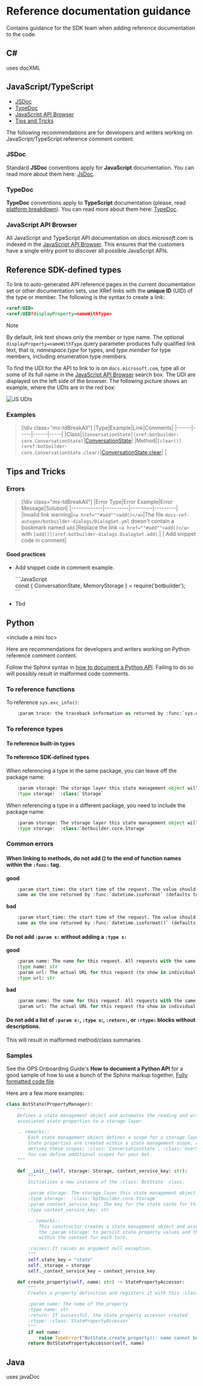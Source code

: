 # Reference documentation guidance

Contains guidance for the SDK team when adding reference documentation to the code.

## C\#

uses docXML

## JavaScript/TypeScript

- [JSDoc](#jsdoc)
- [TypeDoc](#typedoc)
- [JavaScript API Browser](#[javaScript-api-browser])
- [Tips and Tricks](#tips-and-tricks)


The following recommendations are for developers and writers working on JavaScript/TypeScript reference comment content.

### JSDoc

Standard **JSDoc** conventions apply for **JavaScript** documentation. You can read more about them here: [JsDoc](https://jsdoc.app/).

### TypeDoc

**TypeDoc** conventions apply to **TypeScript** documentation (please, read [platform breakdown](https://review.docs.microsoft.com/en-us/help/onboard/admin/reference/concepts/platforms)). You can read more about them here: [TypeDoc](http://typedoc.org/guides/doccomments/).

### JavaScript API Browser

All JavaScript and TypeScript API documentation on *docs.microsoft.com* is indexed in the [JavaScript API Browser](https://review.docs.microsoft.com/en-us/javascript/api). This ensures that the customers have a single entry point to discover all possible JavaScript APIs.

## Reference SDK-defined types

To link to auto-generated API reference pages in the current documentation set or other documentation sets, use XRef links with the **unique ID** (UID) of the type or member. The following is the syntax to create a link:

```xml
<xref:UID>
<xref:UID?displayProperty=nameWithType>
```

> [!NOTE]
> By default, link text shows only the member or type name. The optional `displayProperty=nameWithType` query parameter produces fully qualified link text, that is, *namespace.type* for types, and *type.member* for type members, including enumeration type members.


To find the UDI for the API to link to is on `docs.microsoft.com`, type all or some of its full name in the  [JavaScript API Browser](https://review.docs.microsoft.com/en-us/javascript/api) search box. The UDI are displayed on the left side of the browser. The following picture shows an example, where the UDIs are in the red box:

![JS UDIs](../media/js-udis.PNG)


### Examples

> [!div class="mx-tdBreakAll"]
> |Type|Example|Link|Comments|
> |------|-----|------|-----|
> |Class|`[ConversationState](xref:botbuilder-core.ConversationState)`|[ConversationState](https://review.docs.microsoft.com/en-us/javascript/api/botbuilder-core/conversationstate?view=botbuilder-ts-latest&branch=master)|
> |Method|`[clear()](xref:botbuilder-core.ConversationState.clear)`|[ConversationState.clear](https://docs.microsoft.com/javascript/api/botbuilder-core/conversationstate#clear-turncontext-)| |



## Tips and Tricks

### Errors
> [!div class="mx-tdBreakAll"]
> |Error Type|Error Example|Error Message|Solution|
> |-------------|----------|---------|---------|
> |Invalid link warning|`<a href=""#add"">add()</a>`|The file `docs-ref-autogen/botbuilder-dialogs/DialogSet.yml` doesn't contain a bookmark named `add`.|Replace the link `<a href=""#add"">add()</a>` with `[add()](xref:botbuilder-dialogs.DialogSet.add)`.|
> | Add snippet code in comment|

#### Good practices

- Add snippet code in comment example.

    \```JavaScript <br/>
    const { ConversationState, MemoryStorage } = require('botbuilder'); <br/>
    \```
- Tbd


## Python

\<include a mini toc>

Here are recommendations for developers and writers working on Python reference comment content.

Follow the Sphinx syntax in [how to document a Python API](https://review.docs.microsoft.com/help/onboard/admin/reference/python/documenting-api). Failing to do so will possibly result in malformed code comments.

### To reference functions

To reference `sys.exc_info()`:
~~~python
    :param trace: the traceback information as returned by :func:`sys.exc_info`.
~~~

### To reference types

#### To reference built-in types

#### To reference SDK-defined types

When referencing a type in the same package, you can leave off the package name:
~~~python
    :param storage: The storage layer this state management object will use to store and retrieve state
    :type storage:  :class:`Storage`
~~~

When referencing a type in a different package, you need to include the package name:
~~~python
    :param storage: The storage layer this state management object will use to store and retrieve state
    :type storage:  :class:`botbuilder.core.Storage`
~~~

### Common errors

#### When linking to methods, do not add () to the end of function names within the `:func:` tag.

**good**
~~~python
    :param start_time: the start time of the request. The value should look the
    same as the one returned by :func:`datetime.isoformat` (defaults to: None)
~~~

**bad**
~~~python
    :param start_time: the start time of the request. The value should look the
    same as the one returned by :func:`datetime.isoformat()` (defaults to: None)
~~~

#### Do not add `:param x:` without adding a `:type x:`

**good**
~~~python
    :param name: The name for this request. All requests with the same name will be grouped together.
    :type name: str
    :param url: The actual URL for this request (to show in individual request instances).
    :type url: str
~~~
**bad**
~~~python
    :param name: The name for this request. All requests with the same name will be grouped together.
    :param url: The actual URL for this request (to show in individual request instances).
~~~

#### Do not add a list of `:param x:`, `:type x`:, `:return:`, or `:rtype:` blocks without descriptions.

  This will result in malformed method/class summaries.

### Samples

See the OPS Onboarding Guide's **How to document a Python API** for a good sample of how to use a bunch of the Sphinx markup together, [Fully formatted code file](https://review.docs.microsoft.com/en-us/help/onboard/admin/reference/python/documenting-api?branch=master#fully-formatted-code-file).

Here are a few more examples:

~~~python
class BotState(PropertyManager):
    """
    Defines a state management object and automates the reading and writing of
    associated state properties to a storage layer.

    .. remarks::
        Each state management object defines a scope for a storage layer.
        State properties are created within a state management scope, and the Bot Framework
        defines these scopes: :class:`ConversationState`, :class:`UserState`, and :class:`PrivateConversationState`.
        You can define additional scopes for your bot.
    """
~~~
~~~python
    def __init__(self, storage: Storage, context_service_key: str):
        """
        Initializes a new instance of the :class:`BotState` class.

        :param storage: The storage layer this state management object will use to store and retrieve state
        :type storage:  :class:`bptbuilder.core.Storage`
        :param context_service_key: The key for the state cache for this :class:`BotState`
        :type context_service_key: str

        .. remarks::
            This constructor creates a state management object and associated scope. The object uses
            the :param storage: to persist state property values and the :param context_service_key: to cache state
            within the context for each turn.

        :raises: It raises an argument null exception.
        """
        self.state_key = "state"
        self._storage = storage
        self._context_service_key = context_service_key
~~~
~~~python
    def create_property(self, name: str) -> StatePropertyAccessor:
        """
        Creates a property definition and registers it with this :class:`BotState`.

        :param name: The name of the property
        :type name: str
        :return: If successful, the state property accessor created
        :rtype: :class:`StatePropertyAccessor`
        """
        if not name:
            raise TypeError("BotState.create_property(): name cannot be None or empty.")
        return BotStatePropertyAccessor(self, name)
~~~

## Java

uses javaDoc